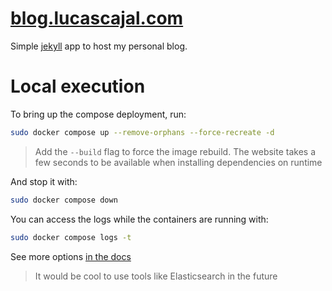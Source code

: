 # [blog.lucascajal.com](https://blog.lucascajal.com)
Simple [jekyll](https://jekyllrb.com/) app to host my personal blog.

# Local execution
To bring up the compose deployment, run:
```bash
sudo docker compose up --remove-orphans --force-recreate -d
```
> Add the `--build` flag to force the image rebuild.
> The website takes a few seconds to be available when installing dependencies on runtime

And stop it with:
```bash
sudo docker compose down
```

You can access the logs while the containers are running with:
```bash
sudo docker compose logs -t
```
See more options [in the docs](https://docs.docker.com/reference/cli/docker/compose/logs/)
> It would be cool to use tools like Elasticsearch in the future
